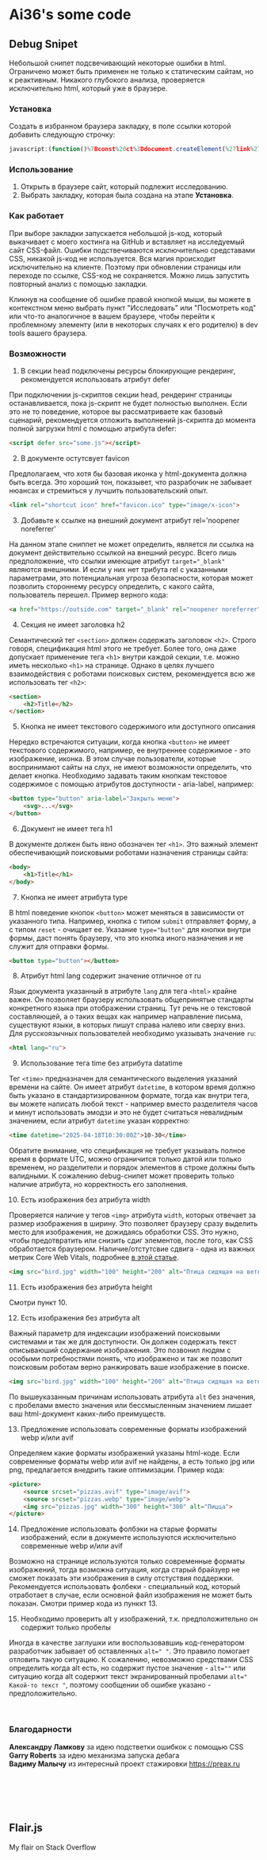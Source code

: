 # Ai36's some code

## Debug Snipet

Небольшой снипет подсвечивающий некоторые ошибки в html.
Ограничено может быть применен не только к статическим сайтам, но к реактивным. Никакого глубокого анализа, проверяется исключительно html, который уже в браузере.

### Установка

Создать в избранном браузера закладку, в поле ссылки которой добавить следующую строчку:

```javascript
javascript:(function()%7Bconst%20ct%3Ddocument.createElement(%27link%27)%3Bct.rel%3D%27stylesheet%27%3Bct.href%3D%27https%3A%2F%2Fai36.github.io%2Fdebug.css%3Ft%3D%27%2BDate.now()%3Bct.classList.add(%27ct%27)%3Bdocument.head.appendChild(ct)%3B%7D)()%3B
```

### Использование

1. Открыть в браузере сайт, который подлежит исследованию.
2. Выбрать закладку, которая была создана на этапе **Установка**.

### Как работает

При выборе закладки запускается небольшой js-код, который выкачивает с моего хостинга на GitHub и вставляет на исследуемый сайт CSS-файл. Ошибки подствечиваются исключительно средставами CSS, никакой js-код не используется. Вся магия происходит исключительно на клиенте. Поэтому при обновлении страницы или переходе по ссылке, CSS-код не сохраняется. Можно лишь запустить повторный анализ с помощью закладки.

Кликнув на сообщение об ошибке правой кнопкой мыши, вы можете в контекстном меню выбрать пункт "Исследовать" или "Посмотреть код" или что-то аналогичное в вашем браузере, чтобы перейти к проблемному элементу (или в некоторых случаях к его родителю) в dev tools вашего браузера.

### Возможности

1. В секции head подключены ресурсы блокирующие рендеринг, рекомендуется использовать атрибут defer

При подключении js-скриптов секции head, рендеринг страницы останавливается, пока js-скрипт не будет полностью выполнен. Если это не то поведение, которое вы рассматриваете как базовый сценарий, рекомендуется отложить выполнений js-скрипта до момента полной загрузки html с помощью атрибута defer:
```html
<script defer src="some.js"></script>
```

2. В документе остутсвует favicon

Предполагаем, что хотя бы базовая иконка у html-документа должна быть всегда. Это хороший тон, показывет, что разрабочик не забывает нюансах и стремиться у лучшить пользовательский опыт.
```html
<link rel="shortcut icon" href="favicon.ico" type="image/x-icon">
```

3. Добавьте к ссылке на внешний документ атрибут rel='noopener noreferrer'

На данном этапе сниппет не может определить, является ли ссылка на документ действительно ссылкой на внешний ресурс. Всего лишь предположение, что ссылки имеющие атрибут `target="_blank"` являются внешними. И если у них нет трибута rel с указанными параметрами, это потенциальная угроза безопасности, которая может позволить стороннему ресурсу определить, с какого сайта, пользователь перешел. Пример верного кода:
```html
<a href="https://outside.com" target="_blank" rel="noopener noreferrer">
```

4. Секция не имеет заголовка h2

Семантический тег `<section>` должен содержать заголовок `<h2>`. Строго говоря, спецификация html этого не требует. Более того, она даже допускает применение тега `<h1>` внутри каждой секции, т.е. можно иметь несколько `<h1>` на странице. Однако в целях лучшего взаимодействия с роботами поисковых систем, рекомендуется всю же использовать тег `<h2>`:
```html
<section>
    <h2>Title</h2>
</section>
```

5. Кнопка не имеет текстового содержимого или доступного описания

Нередко встречаются ситуации, когда кнопка `<button>` не имеет текстового содержимого, например, ее внутреннее содержимое - это изображение, иконка. В этом случае пользователи, которые воспринимают сайты на слух, не имеют возможности определить, что делает кнопка. Необходимо задавать таким кнопкам текстовое содержимое с помощью атрибутов доступности - aria-label, например:
```html
<button type="button" aria-label="Закрыть меню">
    <svg>...</svg>
</button>
```

6. Документ не имеет тега h1

В документе должен быть явно обозначен тег `<h1>`. Это важный элемент обеспечивающий поисковыми роботами назначения страницы сайта:
```html
<body>
    <h1>Title</h1>
</body>
```

7. Кнопка не имеет атрибута type

В html поведение кнопок `<button>` может меняться в зависимости от указанного типа. Hапример, кнопка с типом `submit` отправляет форму, а с типом `reset` - очищает ее. Указание `type="button"` для кнопки внутри формы, даст понять браузеру, что это кнопка иного назначения и не служит для отправки формы.
```html
<button type="button"></button>
```

8. Атрибут html lang содержит значение отличное от ru

Язык документа указанный в атрибуте `lang` для тега `<html>` крайне важен. Он позволяет браузеру использовать общепринятые стандарты конкретного языка при отображении страниц. Тут речь не о текстовой составляющей, а о таких вещах как например направление письма, существуют языки, в которых пишут справа налево или сверху вниз. Для русскоязычных пользователей необходимо указывать значение `ru`:
```html
<html lang="ru">
```

9. Использование тега time без атрибута datatime

Тег `<time>` предназначен для семантического выделения указаний времени на сайте. Он имеет атрибут `datetime`, в котором время должно быть указано в стандартизированном формате, тогда как внутри тега, вы можете написать любой текст - например вместо разделителя часов и минут использовать эмодзи и это не будет считаться невалидным значением, если атрибут `datetime` указан корректно:
```html
<time datetime="2025-04-18T10:30:00Z">10-30</time>
```

Обратите внимание, что спецификация не требует указывать полное время в формате UTC, можно ограничится только датой или только временем, но разделители и порядок элементов в строке должны быть валидными. К сожалению debug-снипет может проверить только наличие атрибута, но корректность его заполнения.

10. Есть изображения без атрибута width

Проверяется наличие у тегов `<img>` атрибута `width`, которых отвечает за размер изображения в ширину. Это позволяет браузеру сразу выделить место для изображения, не дожидаясь обработки CSS. Это нужно, чтобы предотвратить или снизить сдиг элементов, после того, как CSS обработается браузером. Наличие/отстутсвие сдвига -  одна из важных метрик Core Web Vitals, подробнее [в этой статье](https://web.dev/articles/cls).
```html
<img src="bird.jpg" width="100" height="200" alt="Птица сидящая на ветке">
```

11. Есть изображения без атрибута height

Смотри пункт 10.

12. Есть изображения без атрибута alt

Важный параметр для индексации изображений поисковыми системами и так же для доступности. Он должен содержать текст описываюший содержание изображения. Это позвонил людям с особыми потребностями понять, что изображено и так же позволит поисковым роботам верно ранжировать ваше изображение в поиске.
```html
<img src="bird.jpg" width="100" height="200" alt="Птица сидящая на ветке">
```

По вышеуказанным причинам использовать атрибута `alt` без значения, с пробелами вместо значения или бессмысленным значением лишает ваш html-документ каких-либо преимуществ.

13. Предложение использовать современные форматы изображений webp и/или avif

Определяем какие форматы изображений указаны html-коде. Если современные форматы webp или avif не найдены, а есть только jpg или png, предлагается внедрить такие оптимизации. Пример кода:
```html
<picture>
    <source srcset="pizzas.avif" type="image/avif">
    <source srcset="pizzas.webp" type="image/webp">
    <img src="pizzas.jpg" width="300" height="300" alt="Пицца">
</picture>
```

14. Предложение использовать фолбэки на старые форматы изображений, если в документе используются исключительно современные webp и/или avif

Возможно на странице используются только современные форматы изображений, тогда возможна ситуация, когда старый брайзуер не сможет показать эти изображения в силу отстуствия поддержки. Рекомендуется использовать фолбеки - специальный код, который отработает в случае, если основной файл изображения не может быть показан. Смотри пример кода из пунккт 13.

15. Необходимо проверить alt у изображений, т.к. предположительно он содержит только пробелы

Иногда в качестве заглушки или воспользовавшиь код-генератором разработчик забывает об оставленных `alt=" "`. Это правило помогает отловить такую ситуацию. К сожалению, невозможно средствами CSS определить когда alt есть, но содержит пустое значение - `alt=""` или ситуацию когда alt содержит текст экранированный пробелами `alt=" Какой-то текст "`, поэтому сообщении об ошибке указано - предположительно.


<br>

### Благодарности

**Александру Ламкову** за идею подстветки ошибкок с помощью CSS\
**Garry Roberts** за идею механизма запуска дебага\
**Вадиму Малычу** из интересный проект стажировки https://preax.ru



<br><br>
---
## Flair.js

My flair on Stack Overflow
